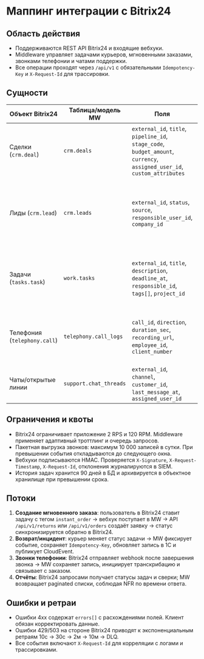 <!-- filename: docs/integrations/bitrix24_mapping.md -->

# Маппинг интеграции с Bitrix24

## Область действия
- Поддерживаются REST API Bitrix24 и входящие вебхуки.
- Middleware управляет задачами курьеров, мгновенными заказами, звонками телефонии и чатами поддержки.
- Все операции проходят через `/api/v1` с обязательными `Idempotency-Key` и `X-Request-Id` для трассировки.

## Сущности
| Объект Bitrix24 | Таблица/модель MW | Поля | Правила |
| --- | --- | --- | --- |
| Сделки (`crm.deal`) | `crm.deals` | `external_id`, `title`, `pipeline_id`, `stage_code`, `budget_amount`, `currency`, `assigned_user_id`, `custom_attributes` | Этапы приводятся к словарю `deal_stage`. При закрытии сделки создаётся заказ доставки в MW |
| Лиды (`crm.lead`) | `crm.leads` | `external_id`, `status`, `source`, `responsible_user_id`, `company_id` | Конверсия лида создаёт ссылку на сделку. Незаполненные `source` помечаются как `unknown` и требуют ручного разбирательства |
| Задачи (`tasks.task`) | `work.tasks` | `external_id`, `title`, `description`, `deadline_at`, `responsible_id`, `tags[]`, `project_id` | Используются для задач курьера. Тег `instant_order` инициирует создание мгновенного заказа |
| Телефония (`telephony.call`) | `telephony.call_logs` | `call_id`, `direction`, `duration_sec`, `recording_url`, `employee_id`, `client_number` | Событие отправляется в очередь расшифровки, ссылка на файл в объектном хранилище |
| Чаты/открытые линии | `support.chat_threads` | `external_id`, `channel`, `customer_id`, `last_message_at`, `assigned_user_id` | Используется для SLA поддержки и аналитики |

## Ограничения и квоты
- Bitrix24 ограничивает приложение 2 RPS и 120 RPM. Middleware применяет адаптивный троттлинг и очередь запросов.
- Пакетная выгрузка звонков: максимум 10 000 записей в сутки. При превышении события откладываются до следующего окна.
- Вебхуки подписываются HMAC. Проверяется `X-Signature`, `X-Request-Timestamp`, `X-Request-Id`, отклонения журналируются в SIEM.
- История задач хранится 90 дней в БД и архивируется в объектное хранилище при превышении срока.

## Потоки
1. **Создание мгновенного заказа**: пользователь в Bitrix24 ставит задачу с тегом `instant_order` → вебхук поступает в MW → API `/api/v1/returns` или `/api/v1/orders` создаёт заявку → статус синхронизируется обратно в Bitrix24.
2. **Возврат/инцидент**: курьер меняет статус задачи → MW фиксирует событие, сохраняет `Idempotency-Key`, обновляет запись в 1С и публикует CloudEvent.
3. **Звонки телефонии**: Bitrix24 отправляет webhook после завершения звонка → MW сохраняет запись, инициирует транскрибацию и связывает с заказом.
4. **Отчёты**: Bitrix24 запросами получает статусы задач и сверки; MW возвращает paginated списки, соблюдая NFR по времени ответа.

## Ошибки и ретраи
- Ошибки 4xx содержат `errors[]` с расхождениями полей. Клиент обязан корректировать данные.
- Ошибки 429/503 на стороне Bitrix24 приводят к экспоненциальным ретраям 10с → 30с → 2м → 10м → DLQ.
- Все события включают `X-Request-Id` для корреляции с логами и трассировками.
